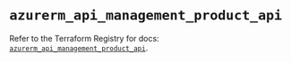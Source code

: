 # `azurerm_api_management_product_api`

Refer to the Terraform Registry for docs: [`azurerm_api_management_product_api`](https://registry.terraform.io/providers/hashicorp/azurerm/4.2.0/docs/resources/api_management_product_api).
